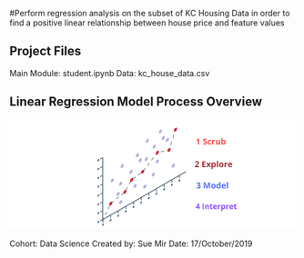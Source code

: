 
#Perform regression analysis on the subset of KC Housing Data in order to find a positive linear relationship between house price and feature values

## Project Files
Main Module: student.ipynb
Data: kc_house_data.csv

## Linear Regression Model Process Overview
![header](Process_Diagram2.png)

Cohort: Data Science Created by: Sue Mir Date: 17/October/2019
